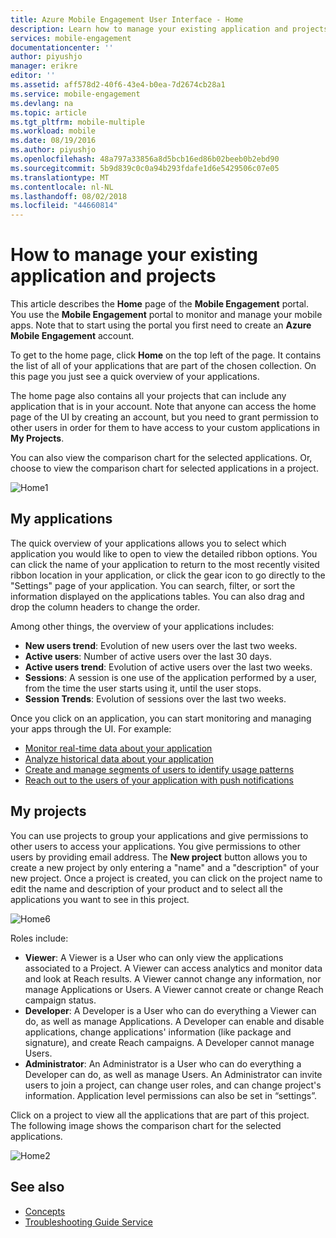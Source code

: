 ```yaml
---
title: Azure Mobile Engagement User Interface - Home
description: Learn how to manage your existing application and projects using Azure Mobile Engagement
services: mobile-engagement
documentationcenter: ''
author: piyushjo
manager: erikre
editor: ''
ms.assetid: aff578d2-40f6-43e4-b0ea-7d2674cb28a1
ms.service: mobile-engagement
ms.devlang: na
ms.topic: article
ms.tgt_pltfrm: mobile-multiple
ms.workload: mobile
ms.date: 08/19/2016
ms.author: piyushjo
ms.openlocfilehash: 48a797a33856a8d5bcb16ed86b02beeb0b2ebd90
ms.sourcegitcommit: 5b9d839c0c0a94b293fdafe1d6e5429506c07e05
ms.translationtype: MT
ms.contentlocale: nl-NL
ms.lasthandoff: 08/02/2018
ms.locfileid: "44660814"
---
```

# <a name="how-to-manage-your-existing-application-and-projects"></a>How to manage your existing application and projects
This article describes the **Home** page of the **Mobile Engagement** portal. You use the **Mobile Engagement** portal to monitor and manage your mobile apps. Note that to start using the portal you first need to create an **Azure Mobile Engagement** account. 

To get to the home page, click **Home** on the top left of the page. It contains the list of all of your applications that are part of the chosen collection. On this page you just see a quick overview of your applications.

The home page also contains all your projects that can include any application that is in your account. Note that anyone can access the home page of the UI by creating an account, but you need to grant permission to other users in order for them to have access to your custom applications in **My Projects**.

You can also view the comparison chart for the selected applications. Or, choose to view the comparison chart for selected applications in a project.

![Home1][0]

## <a name="my-applications"></a>My applications
The quick overview of your applications allows you to select which application you would like to open to view the detailed ribbon options. You can click the name of your application to return to the most recently visited ribbon location in your application, or click the gear icon to go directly to the "Settings" page of your application. You can search, filter, or sort the information displayed on the applications tables. You can also drag and drop the column headers to change the order.

Among other things, the overview of your applications includes:

* **New users trend**: Evolution of new users over the last two weeks.
* **Active users**: Number of active users over the last 30 days.
* **Active users trend**: Evolution of active users over the last two weeks.
* **Sessions**: A session is one use of the application performed by a user, from the time the user starts using it, until the user stops.
* **Session Trends**:  Evolution of sessions over the last two weeks.

Once you click on an application, you can start monitoring and managing your apps through the UI. For example:    

* [Monitor real-time data about your application](mobile-engagement-user-interface-monitor.md)
* [Analyze historical data about your application](mobile-engagement-user-interface-analytics.md)
* [Create and manage segments of users to identify usage patterns](mobile-engagement-user-interface-segments.md)
* [Reach out to the users of your application with push notifications](mobile-engagement-user-interface-reach.md)

## <a name="my-projects"></a>My projects
You can use projects to group your applications and give permissions to other users to access your applications. You give permissions to other users by providing email address. The **New project** button allows you to create a new project by only entering a "name" and a "description" of your new project. Once a project is created, you can click on the project name to edit the name and description of your product and to select all the applications you want to see in this project.

![Home6][60]

Roles include:

* **Viewer**: A Viewer is a User who can only view the applications associated to a Project. A Viewer can access analytics and monitor data and look at Reach results. A Viewer cannot change any information, nor manage Applications or Users. A Viewer cannot create or change Reach campaign status.
* **Developer**: A Developer is a User who can do everything a Viewer can do, as well as manage Applications. A Developer can enable and disable applications, change applications' information (like package and signature), and create Reach campaigns. A Developer cannot manage Users.
* **Administrator**: An Administrator is a User who can do everything a Developer can do, as well as manage Users. An Administrator can invite users to join a project, can change user roles, and can change project's information. Application level permissions can also be set in “settings”.

Click on a project to view all the applications that are part of this project. The following image shows the comparison chart for the selected applications.

![Home2][3]

## <a name="see-also"></a>See also
* [Concepts][Link 6]
* [Troubleshooting Guide Service][Link 24]

<!--Image references-->
[0]: https://docstestmedia1.blob.core.windows.net/azure-media/articles/mobile-engagement/media/mobile-engagement-user-interface-home/home0.png
[1]: https://docstestmedia1.blob.core.windows.net/azure-media/articles/mobile-engagement/media/mobile-engagement-user-interface-navigation/navigation1.png
[2]: https://docstestmedia1.blob.core.windows.net/azure-media/articles/mobile-engagement/media/mobile-engagement-user-interface-home/home1.png
[3]: https://docstestmedia1.blob.core.windows.net/azure-media/articles/mobile-engagement/media/mobile-engagement-user-interface-home/home2.png
[4]: ./media/mobile-engagement-user-interface-home/home3.png
[5]: ./media/mobile-engagement-user-interface-home/home4.png
[6]: https://docstestmedia1.blob.core.windows.net/azure-media/articles/mobile-engagement/media/mobile-engagement-user-interface-home/home5.png
[60]: https://docstestmedia1.blob.core.windows.net/azure-media/articles/mobile-engagement/media/mobile-engagement-user-interface-home/home6.png
[7]: https://docstestmedia1.blob.core.windows.net/azure-media/articles/mobile-engagement/media/mobile-engagement-user-interface-my-account/myaccount1.png
[8]: https://docstestmedia1.blob.core.windows.net/azure-media/articles/mobile-engagement/media/mobile-engagement-user-interface-my-account/myaccount2.png
[9]: https://docstestmedia1.blob.core.windows.net/azure-media/articles/mobile-engagement/media/mobile-engagement-user-interface-my-account/myaccount3.png
[10]: https://docstestmedia1.blob.core.windows.net/azure-media/articles/mobile-engagement/media/mobile-engagement-user-interface-analytics/analytics1.png
[11]: https://docstestmedia1.blob.core.windows.net/azure-media/articles/mobile-engagement/media/mobile-engagement-user-interface-analytics/analytics2.png
[12]: https://docstestmedia1.blob.core.windows.net/azure-media/articles/mobile-engagement/media/mobile-engagement-user-interface-analytics/analytics3.png
[13]: https://docstestmedia1.blob.core.windows.net/azure-media/articles/mobile-engagement/media/mobile-engagement-user-interface-analytics/analytics4.png
[14]: https://docstestmedia1.blob.core.windows.net/azure-media/articles/mobile-engagement/media/mobile-engagement-user-interface-monitor/monitor1.png
[15]: https://docstestmedia1.blob.core.windows.net/azure-media/articles/mobile-engagement/media/mobile-engagement-user-interface-monitor/monitor2.png
[16]: https://docstestmedia1.blob.core.windows.net/azure-media/articles/mobile-engagement/media/mobile-engagement-user-interface-monitor/monitor3.png
[17]: https://docstestmedia1.blob.core.windows.net/azure-media/articles/mobile-engagement/media/mobile-engagement-user-interface-monitor/monitor4.png
[18]: https://docstestmedia1.blob.core.windows.net/azure-media/articles/mobile-engagement/media/mobile-engagement-user-interface-reach/reach1.png
[19]: https://docstestmedia1.blob.core.windows.net/azure-media/articles/mobile-engagement/media/mobile-engagement-user-interface-reach/reach2.png
[20]: https://docstestmedia1.blob.core.windows.net/azure-media/articles/mobile-engagement/media/mobile-engagement-user-interface-reach-campaign/Reach-Campaign1.png
[21]: https://docstestmedia1.blob.core.windows.net/azure-media/articles/mobile-engagement/media/mobile-engagement-user-interface-reach-campaign/Reach-Campaign2.png
[22]: https://docstestmedia1.blob.core.windows.net/azure-media/articles/mobile-engagement/media/mobile-engagement-user-interface-reach-campaign/Reach-Campaign3.png
[23]: https://docstestmedia1.blob.core.windows.net/azure-media/articles/mobile-engagement/media/mobile-engagement-user-interface-reach-campaign/Reach-Campaign4.png
[24]: https://docstestmedia1.blob.core.windows.net/azure-media/articles/mobile-engagement/media/mobile-engagement-user-interface-reach-campaign/Reach-Campaign5.png
[25]: https://docstestmedia1.blob.core.windows.net/azure-media/articles/mobile-engagement/media/mobile-engagement-user-interface-reach-campaign/Reach-Campaign6.png
[26]: https://docstestmedia1.blob.core.windows.net/azure-media/articles/mobile-engagement/media/mobile-engagement-user-interface-reach-campaign/Reach-Campaign7.png
[27]: https://docstestmedia1.blob.core.windows.net/azure-media/articles/mobile-engagement/media/mobile-engagement-user-interface-reach-campaign/Reach-Campaign8.png
[28]: https://docstestmedia1.blob.core.windows.net/azure-media/articles/mobile-engagement/media/mobile-engagement-user-interface-reach-campaign/Reach-Campaign9.png
[29]: https://docstestmedia1.blob.core.windows.net/azure-media/articles/mobile-engagement/media/mobile-engagement-user-interface-reach-criterion/Reach-Criterion1.png
[30]: https://docstestmedia1.blob.core.windows.net/azure-media/articles/mobile-engagement/media/mobile-engagement-user-interface-reach-content/Reach-Content1.png
[31]: https://docstestmedia1.blob.core.windows.net/azure-media/articles/mobile-engagement/media/mobile-engagement-user-interface-reach-content/Reach-Content2.png
[32]: https://docstestmedia1.blob.core.windows.net/azure-media/articles/mobile-engagement/media/mobile-engagement-user-interface-reach-content/Reach-Content3.png
[33]: https://docstestmedia1.blob.core.windows.net/azure-media/articles/mobile-engagement/media/mobile-engagement-user-interface-reach-content/Reach-Content4.png
[34]: https://docstestmedia1.blob.core.windows.net/azure-media/articles/mobile-engagement/media/mobile-engagement-user-interface-dashboard/dashboard1.png
[35]: https://docstestmedia1.blob.core.windows.net/azure-media/articles/mobile-engagement/media/mobile-engagement-user-interface-segments/segments1.png
[36]: https://docstestmedia1.blob.core.windows.net/azure-media/articles/mobile-engagement/media/mobile-engagement-user-interface-segments/segments2.png
[37]: https://docstestmedia1.blob.core.windows.net/azure-media/articles/mobile-engagement/media/mobile-engagement-user-interface-segments/segments3.png
[38]: https://docstestmedia1.blob.core.windows.net/azure-media/articles/mobile-engagement/media/mobile-engagement-user-interface-segments/segments4.png
[39]: https://docstestmedia1.blob.core.windows.net/azure-media/articles/mobile-engagement/media/mobile-engagement-user-interface-segments/segments5.png
[40]: https://docstestmedia1.blob.core.windows.net/azure-media/articles/mobile-engagement/media/mobile-engagement-user-interface-segments/segments6.png
[41]: https://docstestmedia1.blob.core.windows.net/azure-media/articles/mobile-engagement/media/mobile-engagement-user-interface-segments/segments7.png
[42]: https://docstestmedia1.blob.core.windows.net/azure-media/articles/mobile-engagement/media/mobile-engagement-user-interface-segments/segments8.png
[43]: https://docstestmedia1.blob.core.windows.net/azure-media/articles/mobile-engagement/media/mobile-engagement-user-interface-segments/segments9.png
[44]: https://docstestmedia1.blob.core.windows.net/azure-media/articles/mobile-engagement/media/mobile-engagement-user-interface-segments/segments10.png
[45]: https://docstestmedia1.blob.core.windows.net/azure-media/articles/mobile-engagement/media/mobile-engagement-user-interface-segments/segments11.png
[46]: https://docstestmedia1.blob.core.windows.net/azure-media/articles/mobile-engagement/media/mobile-engagement-user-interface-settings/settings1.png
[47]: https://docstestmedia1.blob.core.windows.net/azure-media/articles/mobile-engagement/media/mobile-engagement-user-interface-settings/settings2.png
[48]: https://docstestmedia1.blob.core.windows.net/azure-media/articles/mobile-engagement/media/mobile-engagement-user-interface-settings/settings3.png
[49]: https://docstestmedia1.blob.core.windows.net/azure-media/articles/mobile-engagement/media/mobile-engagement-user-interface-settings/settings4.png
[50]: https://docstestmedia1.blob.core.windows.net/azure-media/articles/mobile-engagement/media/mobile-engagement-user-interface-settings/settings5.png
[51]: https://docstestmedia1.blob.core.windows.net/azure-media/articles/mobile-engagement/media/mobile-engagement-user-interface-settings/settings6.png
[52]: https://docstestmedia1.blob.core.windows.net/azure-media/articles/mobile-engagement/media/mobile-engagement-user-interface-settings/settings7.png
[53]: https://docstestmedia1.blob.core.windows.net/azure-media/articles/mobile-engagement/media/mobile-engagement-user-interface-settings/settings8.png
[54]: https://docstestmedia1.blob.core.windows.net/azure-media/articles/mobile-engagement/media/mobile-engagement-user-interface-settings/settings9.png
[55]: https://docstestmedia1.blob.core.windows.net/azure-media/articles/mobile-engagement/media/mobile-engagement-user-interface-settings/settings10.png
[56]: https://docstestmedia1.blob.core.windows.net/azure-media/articles/mobile-engagement/media/mobile-engagement-user-interface-settings/settings11.png
[57]: https://docstestmedia1.blob.core.windows.net/azure-media/articles/mobile-engagement/media/mobile-engagement-user-interface-settings/settings12.png
[58]: https://docstestmedia1.blob.core.windows.net/azure-media/articles/mobile-engagement/media/mobile-engagement-user-interface-settings/settings13.png

<!--Link references-->
[Link 1]: mobile-engagement-user-interface.md
[Link 2]: mobile-engagement-troubleshooting-guide.md
[Link 3]: mobile-engagement-how-tos.md
[Link 4]: http://go.microsoft.com/fwlink/?LinkID=525553
[Link 5]: http://go.microsoft.com/fwlink/?LinkID=525554
[Link 6]: http://go.microsoft.com/fwlink/?LinkId=525555
[Link 7]: https://account.windowsazure.com/PreviewFeatures
[Link 8]: https://social.msdn.microsoft.com/Forums/azure/home?forum=azuremobileengagement
[Link 9]: http://azure.microsoft.com/services/mobile-engagement/
[Link 10]: http://azure.microsoft.com/documentation/services/mobile-engagement/
[Link 11]: http://azure.microsoft.com/pricing/details/mobile-engagement/
[Link 12]: mobile-engagement-user-interface-navigation.md
[Link 13]: mobile-engagement-user-interface-home.md
[Link 14]: mobile-engagement-user-interface-my-account.md
[Link 15]: mobile-engagement-user-interface-analytics.md
[Link 16]: mobile-engagement-user-interface-monitor.md
[Link 17]: mobile-engagement-user-interface-reach.md
[Link 18]: mobile-engagement-user-interface-segments.md
[Link 19]: mobile-engagement-user-interface-dashboard.md
[Link 20]: mobile-engagement-user-interface-settings.md
[Link 21]: mobile-engagement-troubleshooting-guide-analytics.md
[Link 22]: mobile-engagement-troubleshooting-guide-apis.md
[Link 23]: mobile-engagement-troubleshooting-guide-push-reach.md
[Link 24]: mobile-engagement-troubleshooting-guide-service.md
[Link 25]: mobile-engagement-troubleshooting-guide-sdk.md
[Link 26]: mobile-engagement-troubleshooting-guide-sr-info.md
[Link 27]: ../mobile-engagement-how-tos-first-push.md
[Link 28]: ../mobile-engagement-how-tos-test-campaign.md
[Link 29]: ../mobile-engagement-how-tos-personalize-push.md
[Link 30]: ../mobile-engagement-how-tos-differentiate-push.md
[Link 31]: ../mobile-engagement-how-tos-schedule-campaign.md
[Link 32]: ../mobile-engagement-how-tos-text-view.md
[Link 33]: ../mobile-engagement-how-tos-web-view.md


























































